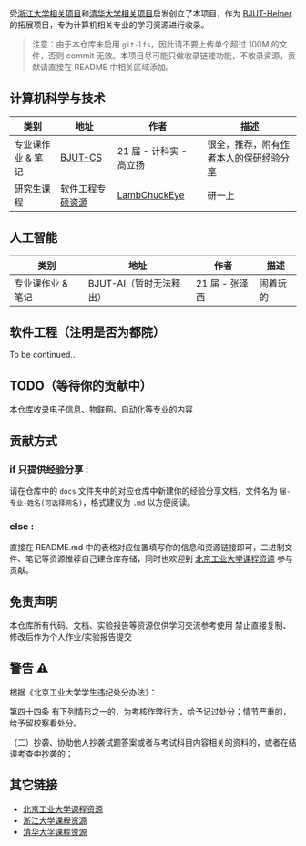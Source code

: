 
受[浙江大学相关项目](https://github.com/QSCTech/zju-icicles)和[清华大学相关项目](https://github.com/PKUanonym/REKCARC-TSC-UHT)启发创立了本项目，作为 [BJUT-Helper](https://github.com/bjut-swift/BJUT-Helper) 的拓展项目，专为计算机相关专业的学习资源进行收录。

> 注意：由于本仓库未启用 `git-lfs`，因此请不要上传单个超过 100M 的文件，否则 commit 无效。本项目尽可能只做收录链接功能，不收录资源，贡献请直接在 README 中相关区域添加。

## 计算机科学与技术

| 类别 | 地址 | 作者 | 描述 |
| -------- | ---- | ---- | ---- |
| 专业课作业 & 笔记 | [BJUT-CS](https://github.com/OldGlycine/BJUT-CS) | 21 届 - 计科实 - 高立扬 | 很全，推荐，附有[作者本人的保研经验分享](https://zhuanlan.zhihu.com/p/721669410) |
| 研究生课程 | [软件工程专硕资源](https://github.com/LambChuckEye/2021_winter) | [LambChuckEye](https://github.com/LambChuckEye) | 研一上 |

## 人工智能

| 类别 | 地址 | 作者 | 描述 |
| -------- | ---- | ---- | ---- |
| 专业课作业 & 笔记 | BJUT-AI（暂时无法释出） | 21 届 - 张泽西 | 闹着玩的 |

## 软件工程（注明是否为都院）

To be continued...

## TODO（等待你的贡献中）
本仓库收录电子信息、物联网、自动化等专业的内容

## 贡献方式

### if 只提供经验分享 :

请在仓库中的 `docs` 文件夹中的对应仓库中新建你的经验分享文档，文件名为 `届-专业-姓名(可选择网名)`，格式建议为 `.md` 以方便阅读。

### else :

直接在 README.md 中的表格对应位置填写你的信息和资源链接即可，二进制文件、笔记等资源推荐自己建仓库存储，同时也欢迎到 [北京工业大学课程资源](https://github.com/bjut-swift/BJUT-Helper) 参与贡献。

## 免责声明

本仓库所有代码、文档、实验报告等资源仅供学习交流参考使用
禁止直接复制、修改后作为个人作业/实验报告提交

## 警告 ⚠️
根据《北京工业大学学生违纪处分办法》：

第四十四条 有下列情形之一的，为考核作弊行为，给予记过处分；情节严重的，给予留校察看处分。

（二）抄袭、协助他人抄袭试题答案或者与考试科目内容相关的资料的，或者在结课考查中抄袭的；

## 其它链接

- [北京工业大学课程资源](https://github.com/bjut-swift/BJUT-Helper)
- [浙江大学课程资源](https://github.com/QSCTech/zju-icicles)
- [清华大学课程资源](https://github.com/PKUanonym/REKCARC-TSC-UHT)

